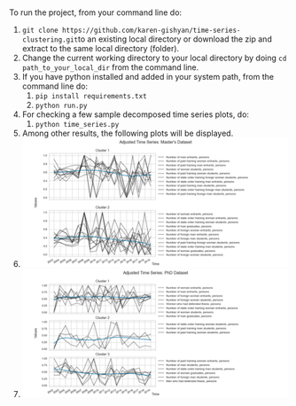 ### 
To run the project, from your command line do:
1. `git clone https://github.com/karen-gishyan/time-series-clustering.git`to an existing local directory or 
download the zip and extract to  the same local directory (folder).
2. Change the current working directory to your local directory by doing `cd path_to_your_local_dir` from the command line.
3. If you have python installed and added in your system path, from the command line do:
    1. `pip install requirements.txt`
    2. `python run.py`   
4. For checking a few sample decomposed time series plots, do:
    1. `python time_series.py`
5. Among other results, the following plots will be displayed.
6. 	![alt text](images/clustering_masters.png)
7. 	![alt text](images/clustering_phd.png)

